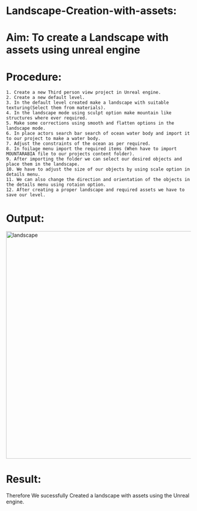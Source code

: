 # Landscape-Creation-with-assets:

# Aim: To create a Landscape with assets using unreal engine

# Procedure:
```
1. Create a new Third person view project in Unreal engine.
2. Create a new default level.
3. In the default level created make a landscape with suitable texturing(Select them from materials).
4. In the landscape mode using sculpt option make mountain like structures where ever required.
5. Make some corrections using smooth and flatten options in the landscape mode.
6. In place actors search bar search of ocean water body and import it to our project to make a water body.
7. Adjust the constraints of the ocean as per required.
8. In foilage menu import the required items (When have to import MOUNTARABIA file to our projects content folder).
9. After importing the folder we can select our desired objects and place them in the landscape.
10. We have to adjust the size of our objects by using scale option in details menu.
11. We can also change the direction and orientation of the objects in the details menu using rotaion option.
12. After creating a proper landscape and required assets we have to save our level.
```   
# Output:
<img width="621" alt="landscape" src="https://user-images.githubusercontent.com/94827772/207770184-c4514e4e-3ba8-4439-89a5-9a2cda18e114.png">

# Result:
Therefore We sucessfully Created a landscape with assets using the Unreal engine.
